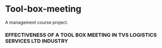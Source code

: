 # Tool-box-meeting
A management course project.

<h3> EFFECTIVENESS OF A TOOL BOX MEETING IN TVS LOGISTICS SERVICES LTD INDUSTRY </h3>
